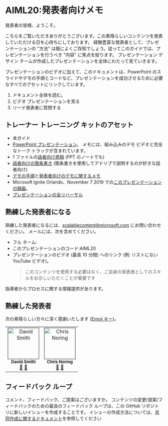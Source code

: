 # <a name="aiml20-notes-for-presenters"></a>AIML20:発表者向けメモ

発表者の皆様、ようこそ。 

こちらをご覧いただきありがとうございます。この素晴らしいコンテンツを発表していただける日を心待ちにしております。 経験豊富な発表者として、プレゼンテーションの "方法" は既によくご存知でしょう。従ってこのガイドでは、プレゼンテーションを行うべき "内容" に焦点を絞ります。 プレゼンテーション デザイン チームが作成したプレゼンテーションを全体にわたって見ていきます。 

プレゼンテーションのビデオに加えて、このドキュメントは、PowerPoint のスライドやデモの手順とコードなど、プレゼンテーションを成功させるために必要なすべてのアセットにリンクしています。

1.  ドキュメント全体を読む。
2.  ビデオ プレゼンテーションを見る
3.  リード発表者に質問する

## <a name="assets-in-train-the-trainer-kit"></a>トレーナー トレーニング キットのアセット

- 本ガイド
- [PowerPoint プレゼンテーション](presentations.md)。 メモには、組み込みのデモ ビデオと完全なトーク トラックが含まれています。
- 1 ファイルの[話者向け原稿](speaker-notes.md) (PPT のノートでも)
- [話者向けの箇条書き](speaker-notes-bullets.md) (箇条書きを使用してアドリブで説明するのが好きな話者向け)
- [デモの手順](README.md#Demonstrations)と[発表者向けのデモに関するメモ](demo-instructions.md)
- Microsoft Ignite Orlando、November 7 2019 での[このプレゼンテーションの録画](https://myignite.techcommunity.microsoft.com/sessions/82987?source=sessions)。
- [プレゼンテーションの全リハーサル](https://youtu.be/jRO-5g-HYuU) 

## <a name="become-a-trained-presenter"></a>熟練した発表者になる

熟練した発表者になるには、[scalablecontent@microsoft.com](mailto:scalablecontent@microsoft.com) にお問い合わせください。 メールには、次を含めてください。

- フル ネーム:
- このプレゼンテーションのコード:AIML20
- プレゼンテーションのビデオ (最長 10 分間) へのリンク (例: リストにない YouTube ビデオ)。 
  > このコンテンツを使用する必要はなく、ご自身の発表者としてのスキルをお示しいただくことが重要です

指導者からプロセスに関する情報提供があります。

## <a name="trained-presenters"></a>熟練した発表者

次の素晴らしい方々に深く感謝いたします ([Emoji キー](https://allcontributors.org/docs/en/emoji-key))。

<!-- ALL-CONTRIBUTORS-LIST:START - Do not remove or modify this section -->
<!-- prettier-ignore -->

<table>
<tr>
    <td align="center"><a href="">
        <img src="https://avatars0.githubusercontent.com/u/152948?s=460&v=4" width="100px;" alt="David Smith"/><br />
        <sub><b>David Smith</b></sub></a><br />
            <a href="https://github.com/microsoft/ignite-learning-paths-training-aiml/commits/master?author=revodavid" title="トーク">📢</a>
            <a href="https://github.com/microsoft/ignite-learning-paths-training-aiml/commits/master?author=revodavid" title="ドキュメント">📖</a> 
    </td>
    <td align="center"><a href="">
        <img src="https://avatars2.githubusercontent.com/u/4598064?s=460&v=4" width="100px;" alt="Chris Noring"/><br />
        <sub><b>Chris Noring</b></sub></a><br />
            <a href="https://github.com/microsoft/ignite-learning-paths-training-aiml/commits/master" title="トーク">🎨</a>
            <a href="https://github.com/microsoft/ignite-learning-paths-training-aiml/commits/master" title="デザイン">📖</a> 
    </td>
</tr></table>

<!-- ALL-CONTRIBUTORS-LIST:END -->

## <a name="feedback-loop"></a>フィードバック ループ

コメント、フィードバック、ご提案はございますか。 コンテンツの変更/提案/フィードバックのための最良のフィードバック ループは、この GitHub リポジトリに新しいイシューを作成することです。 イシューの作成方法については、[共同作成に関するドキュメント](../CONTRIBUTING.md)を参照してください
